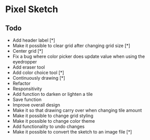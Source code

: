 # Pixel Sketch

## Todo

- Add header label [*]
- Make it possible to clear grid after changing grid size [*]
- Center grid [*]
- Fix a bug where color picker does update value when using the eyedropper
- Add eraser tool
- Add color choice tool [*]
- Continuously drawing [*]
- Refactor
- Responsitivity
- Add function to darken or lighten a tile
- Save function
- Improve overall design
- Make it so that drawing carry over when changing tile amount
- Make it possible to change grid styling
- Make it possible to change color theme
- Add functionality to undo changes
- Make it possible to convert the sketch to an image file [*]
